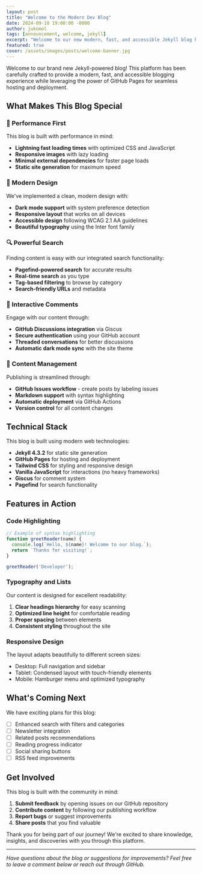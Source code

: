 ```yaml
---
layout: post
title: "Welcome to the Modern Dev Blog"
date: 2024-09-10 19:00:00 -0000
author: jukomol
tags: [announcement, welcome, jekyll]
excerpt: "Welcome to our new modern, fast, and accessible Jekyll blog hosted on GitHub Pages. This post demonstrates the key features and capabilities of our blogging platform."
featured: true
cover: /assets/images/posts/welcome-banner.jpg
---
```


Welcome to our brand new Jekyll-powered blog! This platform has been carefully crafted to provide a modern, fast, and accessible blogging experience while leveraging the power of GitHub Pages for seamless hosting and deployment.

## What Makes This Blog Special

### 🚀 Performance First
This blog is built with performance in mind:
- **Lightning fast loading times** with optimized CSS and JavaScript
- **Responsive images** with lazy loading
- **Minimal external dependencies** for faster page loads
- **Static site generation** for maximum speed

### 🎨 Modern Design
We've implemented a clean, modern design with:
- **Dark mode support** with system preference detection
- **Responsive layout** that works on all devices
- **Accessible design** following WCAG 2.1 AA guidelines
- **Beautiful typography** using the Inter font family

### 🔍 Powerful Search
Finding content is easy with our integrated search functionality:
- **Pagefind-powered search** for accurate results
- **Real-time search** as you type
- **Tag-based filtering** to browse by category
- **Search-friendly URLs** and metadata

### 💬 Interactive Comments
Engage with our content through:
- **GitHub Discussions integration** via Giscus
- **Secure authentication** using your GitHub account
- **Threaded conversations** for better discussions
- **Automatic dark mode sync** with the site theme

### 📝 Content Management
Publishing is streamlined through:
- **GitHub Issues workflow** - create posts by labeling issues
- **Markdown support** with syntax highlighting
- **Automatic deployment** via GitHub Actions
- **Version control** for all content changes

## Technical Stack

This blog is built using modern web technologies:

- **Jekyll 4.3.2** for static site generation
- **GitHub Pages** for hosting and deployment
- **Tailwind CSS** for styling and responsive design
- **Vanilla JavaScript** for interactions (no heavy frameworks)
- **Giscus** for comment system
- **Pagefind** for search functionality

## Features in Action

### Code Highlighting
```javascript
// Example of syntax highlighting
function greetReader(name) {
  console.log(`Hello, ${name}! Welcome to our blog.`);
  return `Thanks for visiting!`;
}

greetReader('Developer');
```

### Typography and Lists
Our content is designed for excellent readability:

1. **Clear headings hierarchy** for easy scanning
2. **Optimized line height** for comfortable reading
3. **Proper spacing** between elements
4. **Consistent styling** throughout the site

### Responsive Design
The layout adapts beautifully to different screen sizes:
- Desktop: Full navigation and sidebar
- Tablet: Condensed layout with touch-friendly elements
- Mobile: Hamburger menu and optimized typography

## What's Coming Next

We have exciting plans for this blog:

- [ ] Enhanced search with filters and categories
- [ ] Newsletter integration
- [ ] Related posts recommendations
- [ ] Reading progress indicator
- [ ] Social sharing buttons
- [ ] RSS feed improvements

## Get Involved

This blog is built with the community in mind:

1. **Submit feedback** by opening issues on our GitHub repository
2. **Contribute content** by following our publishing workflow
3. **Report bugs** or suggest improvements
4. **Share posts** that you find valuable

Thank you for being part of our journey! We're excited to share knowledge, insights, and discoveries with you through this platform.

---

*Have questions about the blog or suggestions for improvements? Feel free to leave a comment below or reach out through GitHub.*
